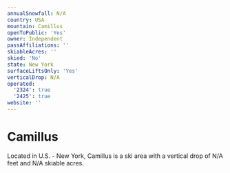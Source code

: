 ```yaml
---
annualSnowfall: N/A
country: USA
mountain: Camillus
openToPublic: 'Yes'
owner: Independent
passAffiliations: ''
skiableAcres: ''
skied: 'No'
state: New York
surfaceLiftsOnly: 'Yes'
verticalDrop: N/A
operated:
  '2324': true
  '2425': true
website: ''
---
```



# Camillus

Located in U.S. - New York, Camillus is a ski area with a vertical drop of N/A feet and N/A skiable acres.
